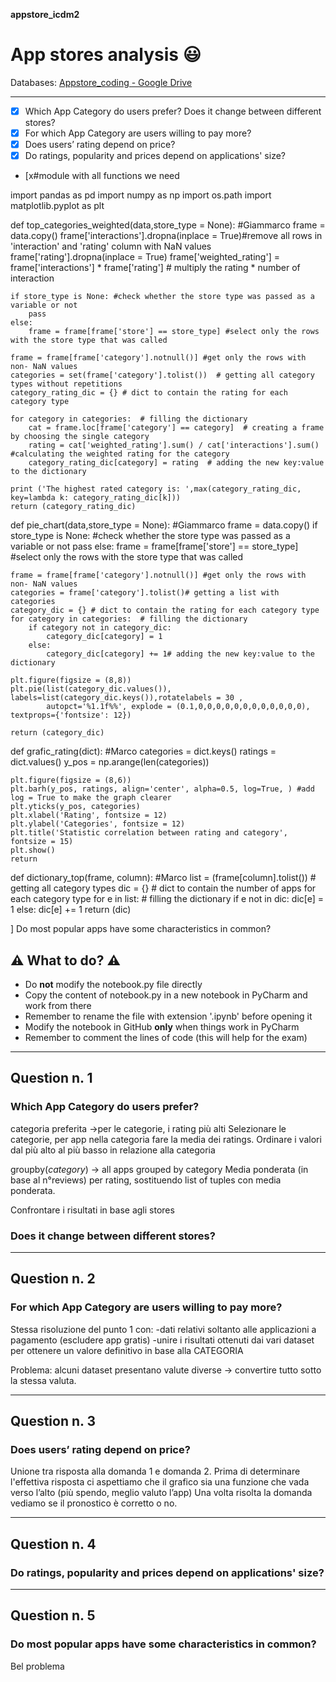 **appstore_icdm2**
# App stores analysis :smiley:
Databases:
[Appstore_coding - Google Drive](https://drive.google.com/drive/folders/1WpJfuIUlIh2z5hbM_b9GL8sOLfwKgE_n?usp=sharing)
___

- [x] Which App Category do users prefer? Does it change between different stores?
- [x] For which App Category are users willing to pay more?
- [x] Does users’ rating depend on price?
- [x] Do ratings, popularity and prices depend on applications' size?
- [x#module with all functions we need

import pandas as pd
import numpy as np
import os.path
import matplotlib.pyplot as plt

def top_categories_weighted(data,store_type = None): #Giammarco
    frame = data.copy()
    frame['interactions'].dropna(inplace = True)#remove all rows in 'interaction' and 'rating' column with NaN values
    frame['rating'].dropna(inplace = True)
    frame['weighted_rating'] = frame['interactions'] * frame['rating'] # multiply the rating * number of interaction

    if store_type is None: #check whether the store type was passed as a variable or not
        pass
    else:
        frame = frame[frame['store'] == store_type] #select only the rows with the store type that was called

    frame = frame[frame['category'].notnull()] #get only the rows with non- NaN values
    categories = set(frame['category'].tolist())  # getting all category types without repetitions
    category_rating_dic = {} # dict to contain the rating for each category type

    for category in categories:  # filling the dictionary
        cat = frame.loc[frame['category'] == category]  # creating a frame by choosing the single category
        rating = cat['weighted_rating'].sum() / cat['interactions'].sum() #calculating the weighted rating for the category
        category_rating_dic[category] = rating  # adding the new key:value to the dictionary

    print ('The highest rated category is: ',max(category_rating_dic, key=lambda k: category_rating_dic[k]))
    return (category_rating_dic)

def pie_chart(data,store_type = None): #Giammarco
    frame = data.copy()
    if store_type is None: #check whether the store type was passed as a variable or not
        pass
    else:
        frame = frame[frame['store'] == store_type] #select only the rows with the store type that was called

    frame = frame[frame['category'].notnull()] #get only the rows with non- NaN values
    categories = frame['category'].tolist()# getting a list with categories
    category_dic = {} # dict to contain the rating for each category type
    for category in categories:  # filling the dictionary
        if category not in category_dic:
            category_dic[category] = 1
        else:
            category_dic[category] += 1# adding the new key:value to the dictionary

    plt.figure(figsize = (8,8))
    plt.pie(list(category_dic.values()), labels=list(category_dic.keys()),rotatelabels = 30 ,
            autopct='%1.1f%%', explode = (0.1,0,0,0,0,0,0,0,0,0,0,0,0), textprops={'fontsize': 12})

    return (category_dic)

def grafic_rating(dict): #Marco
    categories = dict.keys()
    ratings = dict.values()
    y_pos = np.arange(len(categories))

    plt.figure(figsize = (8,6))
    plt.barh(y_pos, ratings, align='center', alpha=0.5, log=True, ) #add log = True to make the graph clearer
    plt.yticks(y_pos, categories)
    plt.xlabel('Rating', fontsize = 12)
    plt.ylabel('Categories', fontsize = 12)
    plt.title('Statistic correlation between rating and category', fontsize = 15)
    plt.show()
    return

def dictionary_top(frame, column): #Marco
    list = (frame[column].tolist())  # getting all category types
    dic = {}  # dict to contain the number of apps for each category type
    for e in list:  # filling the dictionary
        if e not in dic:
            dic[e] = 1
        else:
            dic[e] += 1
    return (dic)


] Do most popular apps have some characteristics in common?

## ⚠️ What to do? ⚠️
- Do **not** modify the notebook.py file directly
- Copy the content of notebook.py in a new notebook in PyCharm and work from there
- Remember to rename the file with extension '.ipynb' before opening it
- Modify the notebook in GitHub **only** when things work in PyCharm
- Remember to comment the lines of code (this will help for the exam)

___
  
## Question n. 1
### Which App Category do users prefer?

categoria preferita ->per le categorie, i rating più alti
Selezionare le categorie, per app nella categoria fare la media dei ratings. Ordinare i valori dal più alto al più basso in relazione alla categoria

groupby(*category*) -> all apps grouped by category
Media ponderata (in base al n°reviews) per rating, sostituendo list of tuples con media ponderata.

Confrontare i risultati in base agli stores
### Does it change between different stores?

___
## Question n. 2
### For which App Category are users willing to pay more?

Stessa risoluzione del punto 1 con:
-dati relativi soltanto alle applicazioni a pagamento (escludere app gratis)
-unire i risultati ottenuti dai vari dataset per ottenere un valore definitivo in base alla CATEGORIA 

Problema: alcuni dataset presentano valute diverse -> convertire tutto sotto la stessa valuta.
___
## Question n. 3
### Does users’ rating depend on price?

Unione tra risposta alla domanda 1 e domanda 2.
Prima di determinare l'effettiva risposta ci aspettiamo che il grafico sia una funzione che vada verso l’alto (più spendo, meglio valuto l’app)
Una volta risolta la domanda vediamo se il pronostico è corretto o no.

___
## Question n. 4
### Do ratings, popularity and prices depend on applications' size?

___
## Question n. 5
### Do most popular apps have some characteristics in common?

Bel problema





